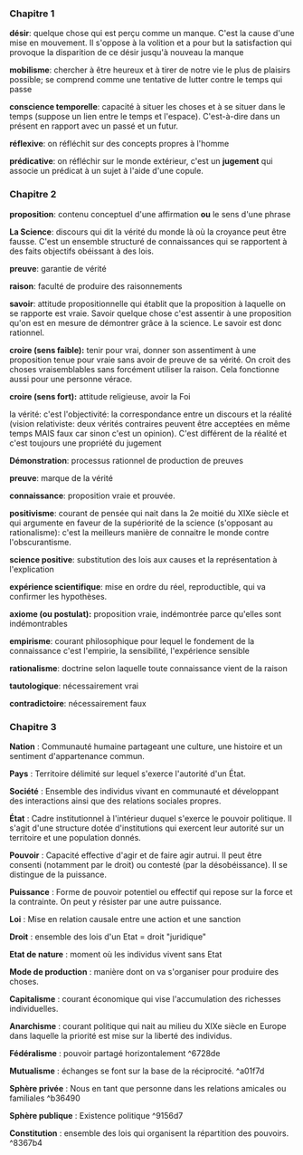 ### Chapitre 1

**désir**: quelque chose qui est perçu comme un manque. C'est la cause d'une mise en mouvement. Il s'oppose à la volition et a pour but la satisfaction qui provoque la disparition de ce désir jusqu'à nouveau la manque


**mobilisme**: chercher à être heureux et à tirer de notre vie le plus de plaisirs possible; se comprend comme une tentative de lutter contre le temps qui passe

**conscience temporelle**: capacité à situer les choses et à se situer dans le temps (suppose un lien entre le temps et l'espace). C'est-à-dire dans un présent en rapport avec un passé et un futur.

**réflexive**: on réfléchit sur des concepts propres à l'homme

**prédicative**: on réfléchir sur le monde extérieur, c'est un **jugement** qui associe un prédicat à un sujet à l'aide d'une copule.

### Chapitre 2
**proposition**: contenu conceptuel d'une affirmation **ou** le sens d'une phrase

**La Science**: discours qui dit la vérité du monde là où la croyance peut être fausse. C'est un ensemble structuré de connaissances qui se rapportent à des faits objectifs obéissant à des lois.

**preuve**: garantie de vérité

**raison**: faculté de produire des raisonnements

**savoir**: attitude propositionnelle qui établit que la proposition à laquelle on se rapporte est vraie. Savoir quelque chose c'est assentir à une proposition qu'on est en mesure de démontrer grâce à la science. Le savoir est donc rationnel.

**croire (sens faible):** tenir pour vrai, donner son assentiment à une proposition tenue pour vraie sans avoir de preuve de sa vérité. On croit des choses vraisemblables sans forcément utiliser la raison. Cela fonctionne aussi pour une personne vérace.

**croire (sens fort):** attitude religieuse, avoir la Foi

la vérité: c'est l'objectivité: la correspondance entre un discours et la réalité (vision relativiste: deux vérités contraires peuvent être acceptées en même temps MAIS faux car sinon c'est un opinion). C'est différent de la réalité et c'est toujours une propriété du jugement

**Démonstration**: processus rationnel de production de preuves

**preuve**: marque de la vérité

**connaissance**: proposition vraie et prouvée.

**positivisme**: courant de pensée qui nait dans la 2e moitié du XIXe siècle et qui argumente en faveur de la supériorité de la science (s'opposant au rationalisme): c'est la meilleurs manière de connaitre le monde contre l'obscurantisme.

**science positive**: substitution des lois aux causes et la représentation à l'explication

**expérience scientifique**: mise en ordre du réel, reproductible, qui va confirmer les hypothèses.

**axiome (ou postulat):** proposition vraie, indémontrée parce qu'elles sont indémontrables

**empirisme**: courant philosophique pour lequel le fondement de la connaissance c'est l'empirie, la sensibilité, l'expérience sensible

**rationalisme**: doctrine selon laquelle toute connaissance vient de la raison

**tautologique**: nécessairement vrai 

**contradictoire**: nécessairement faux

### Chapitre 3
**Nation** : Communauté humaine partageant une culture, une histoire et un sentiment d'appartenance commun.

**Pays** : Territoire délimité sur lequel s'exerce l'autorité d'un État.

**Société** : Ensemble des individus vivant en communauté et développant des interactions ainsi que des relations sociales propres.

**État** : Cadre institutionnel à l'intérieur duquel s'exerce le pouvoir politique. Il s'agit d'une structure dotée d'institutions qui exercent leur autorité sur un territoire et une population donnés.

**Pouvoir** : Capacité effective d'agir et de faire agir autrui. Il peut être consenti (notamment par le droit) ou contesté (par la désobéissance). Il se distingue de la puissance.

**Puissance** : Forme de pouvoir potentiel ou effectif qui repose sur la force et la contrainte. On peut y résister par une autre puissance.

**Loi** : Mise en relation causale entre une action et une sanction

**Droit** : ensemble des lois d'un Etat = droit "juridique"

**Etat de nature** : moment où les individus vivent sans Etat

**Mode de production** : manière dont on va s'organiser pour produire des choses.

**Capitalisme** : courant économique qui vise l'accumulation des richesses individuelles.

**Anarchisme** : courant politique qui nait au milieu du XIXe siècle en Europe dans laquelle la priorité est mise sur la liberté des individus.

**Fédéralisme** : pouvoir partagé horizontalement ^6728de

**Mutualisme** : échanges se font sur la base de la réciprocité. ^a01f7d

**Sphère privée** : Nous en tant que personne dans les relations amicales ou familiales ^b36490

**Sphère publique** : Existence politique ^9156d7

**Constitution** : ensemble des lois qui organisent la répartition des pouvoirs. ^8367b4